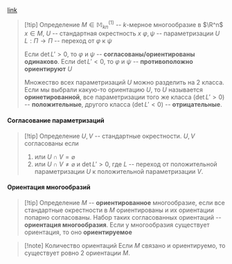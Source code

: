 [link](https://www.youtube.com/live/g8uC3KgYg_M?si=XIxkC_daIXdb0u5s&t=2707)
>[!tip] Определение
>$M\in\mathbb{M}^{(1)}_{kn}$ -- $k$-мерное многообразие в $\R^n$
>$x\in M$, $U$ -- стандартная окрестность $x$
>$\varphi, \psi$ -- параметризации $U$
>$L:\Pi\rightarrow\Pi$ -- переход от $\varphi$ к $\psi$
>
>Если $\det L'>0$, то $\varphi$ и $\psi$ -- **согласованы/ориентированы одинаково**.
>Если $\det L'< 0$, то $\varphi$ и $\psi$ -- **противоположно ориентируют** $U$
>
>Множество всех параметризаций $U$ можно разделить на 2 класса. Если мы выбрали какую-то ориентацию $U$, то $U$ называется **оринетированной**, все параметризации того же класса ($\det L' > 0$) -- **положительные**, другого класса  ($\det L' < 0$) -- **отрицательные**.
#### Согласование параметризаций
>[!tip] Определение
>$U,V$ -- стандартные окрестности.
>$U,V$ согласованы если
>1. или $U\cap V = \varnothing$
>2. или $U\cap V \not=\varnothing$ и $\det L' > 0$, где $L$ -- переход от положительной параметризации $U$ к положительной параметризации $V$.
#### Ориентация многообразий
>[!tip] Определение 
>$M$ --  **ориентированное** многообразие, если все стандартные окрестности в $M$ ориентированы и их ориентации попарно согласованы. 
>Набор таких согласованных ориентаций -- **ориентация многообразия**.
>Если у многообразия существует ориентация, то оно **ориентируемое**
>

>[!note] Количество ориентаций
>Если $M$ связано и ориентируемо, то существует ровно 2 ориентации $M$.

